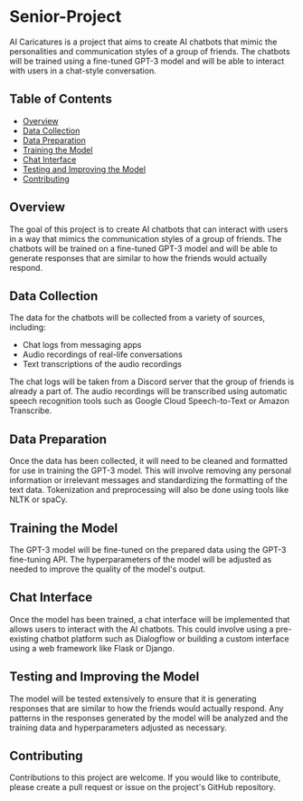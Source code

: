 # Senior-Project

AI Caricatures is a project that aims to create AI chatbots that mimic the personalities and communication styles of a group of friends. The chatbots will be trained using a fine-tuned GPT-3 model and will be able to interact with users in a chat-style conversation.

## Table of Contents

- [Overview](https://chat.openai.com/chat/9c372e9b-c8c2-4e4f-8092-aad85ad2e767#overview)
- [Data Collection](https://chat.openai.com/chat/9c372e9b-c8c2-4e4f-8092-aad85ad2e767#data-collection)
- [Data Preparation](https://chat.openai.com/chat/9c372e9b-c8c2-4e4f-8092-aad85ad2e767#data-preparation)
- [Training the Model](https://chat.openai.com/chat/9c372e9b-c8c2-4e4f-8092-aad85ad2e767#training-the-model)
- [Chat Interface](https://chat.openai.com/chat/9c372e9b-c8c2-4e4f-8092-aad85ad2e767#chat-interface)
- [Testing and Improving the Model](https://chat.openai.com/chat/9c372e9b-c8c2-4e4f-8092-aad85ad2e767#testing-and-improving-the-model)
- [Contributing](https://chat.openai.com/chat/9c372e9b-c8c2-4e4f-8092-aad85ad2e767#contributing)

## Overview

The goal of this project is to create AI chatbots that can interact with users in a way that mimics the communication styles of a group of friends. The chatbots will be trained on a fine-tuned GPT-3 model and will be able to generate responses that are similar to how the friends would actually respond.

## Data Collection

The data for the chatbots will be collected from a variety of sources, including:

- Chat logs from messaging apps
- Audio recordings of real-life conversations
- Text transcriptions of the audio recordings

The chat logs will be taken from a Discord server that the group of friends is already a part of. The audio recordings will be transcribed using automatic speech recognition tools such as Google Cloud Speech-to-Text or Amazon Transcribe.

## Data Preparation

Once the data has been collected, it will need to be cleaned and formatted for use in training the GPT-3 model. This will involve removing any personal information or irrelevant messages and standardizing the formatting of the text data. Tokenization and preprocessing will also be done using tools like NLTK or spaCy.

## Training the Model

The GPT-3 model will be fine-tuned on the prepared data using the GPT-3 fine-tuning API. The hyperparameters of the model will be adjusted as needed to improve the quality of the model's output.

## Chat Interface

Once the model has been trained, a chat interface will be implemented that allows users to interact with the AI chatbots. This could involve using a pre-existing chatbot platform such as Dialogflow or building a custom interface using a web framework like Flask or Django.

## Testing and Improving the Model

The model will be tested extensively to ensure that it is generating responses that are similar to how the friends would actually respond. Any patterns in the responses generated by the model will be analyzed and the training data and hyperparameters adjusted as necessary.

## Contributing

Contributions to this project are welcome. If you would like to contribute, please create a pull request or issue on the project's GitHub repository.
